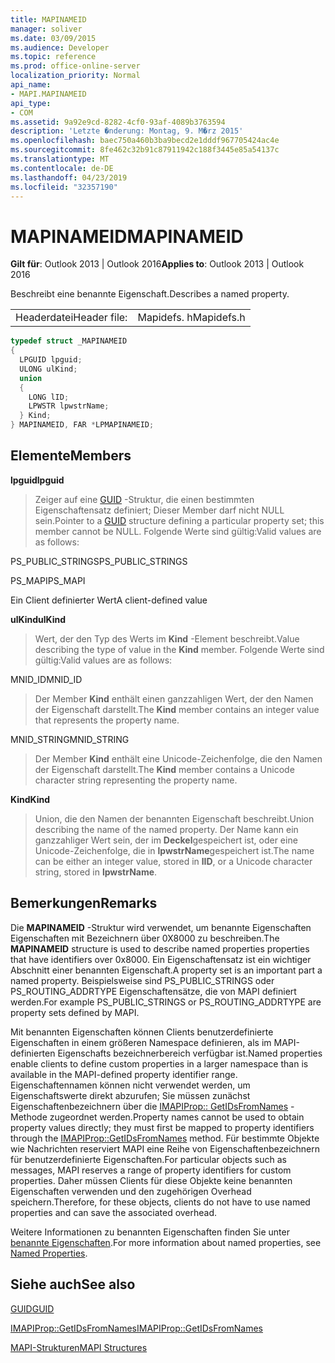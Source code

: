 ```yaml
---
title: MAPINAMEID
manager: soliver
ms.date: 03/09/2015
ms.audience: Developer
ms.topic: reference
ms.prod: office-online-server
localization_priority: Normal
api_name:
- MAPI.MAPINAMEID
api_type:
- COM
ms.assetid: 9a92e9cd-8282-4cf0-93af-4089b3763594
description: 'Letzte �nderung: Montag, 9. M�rz 2015'
ms.openlocfilehash: baec750a460b3ba9becd2e1dddf967705424ac4e
ms.sourcegitcommit: 8fe462c32b91c87911942c188f3445e85a54137c
ms.translationtype: MT
ms.contentlocale: de-DE
ms.lasthandoff: 04/23/2019
ms.locfileid: "32357190"
---
```

# <a name="mapinameid"></a><span data-ttu-id="2d144-103">MAPINAMEID</span><span class="sxs-lookup"><span data-stu-id="2d144-103">MAPINAMEID</span></span>

  
  
<span data-ttu-id="2d144-104">**Gilt für**: Outlook 2013 | Outlook 2016</span><span class="sxs-lookup"><span data-stu-id="2d144-104">**Applies to**: Outlook 2013 | Outlook 2016</span></span> 
  
<span data-ttu-id="2d144-105">Beschreibt eine benannte Eigenschaft.</span><span class="sxs-lookup"><span data-stu-id="2d144-105">Describes a named property.</span></span> 
  
|||
|:-----|:-----|
|<span data-ttu-id="2d144-106">Headerdatei</span><span class="sxs-lookup"><span data-stu-id="2d144-106">Header file:</span></span>  <br/> |<span data-ttu-id="2d144-107">Mapidefs. h</span><span class="sxs-lookup"><span data-stu-id="2d144-107">Mapidefs.h</span></span>  <br/> |
   
```cpp
typedef struct _MAPINAMEID
{
  LPGUID lpguid;
  ULONG ulKind;
  union
  {
    LONG lID;
    LPWSTR lpwstrName;
  } Kind;
} MAPINAMEID, FAR *LPMAPINAMEID;

```

## <a name="members"></a><span data-ttu-id="2d144-108">Elemente</span><span class="sxs-lookup"><span data-stu-id="2d144-108">Members</span></span>

 <span data-ttu-id="2d144-109">**lpguid**</span><span class="sxs-lookup"><span data-stu-id="2d144-109">**lpguid**</span></span>
  
> <span data-ttu-id="2d144-110">Zeiger auf eine [GUID](guid.md) -Struktur, die einen bestimmten Eigenschaftensatz definiert; Dieser Member darf nicht NULL sein.</span><span class="sxs-lookup"><span data-stu-id="2d144-110">Pointer to a [GUID](guid.md) structure defining a particular property set; this member cannot be NULL.</span></span> <span data-ttu-id="2d144-111">Folgende Werte sind gültig:</span><span class="sxs-lookup"><span data-stu-id="2d144-111">Valid values are as follows:</span></span> 
    
<span data-ttu-id="2d144-112">PS_PUBLIC_STRINGS</span><span class="sxs-lookup"><span data-stu-id="2d144-112">PS_PUBLIC_STRINGS</span></span>
  
> 
    
<span data-ttu-id="2d144-113">PS_MAPI</span><span class="sxs-lookup"><span data-stu-id="2d144-113">PS_MAPI</span></span>
  
> 
    
<span data-ttu-id="2d144-114">Ein Client definierter Wert</span><span class="sxs-lookup"><span data-stu-id="2d144-114">A client-defined value</span></span>
  
> 
    
 <span data-ttu-id="2d144-115">**ulKind**</span><span class="sxs-lookup"><span data-stu-id="2d144-115">**ulKind**</span></span>
  
> <span data-ttu-id="2d144-116">Wert, der den Typ des Werts im **Kind** -Element beschreibt.</span><span class="sxs-lookup"><span data-stu-id="2d144-116">Value describing the type of value in the **Kind** member.</span></span> <span data-ttu-id="2d144-117">Folgende Werte sind gültig:</span><span class="sxs-lookup"><span data-stu-id="2d144-117">Valid values are as follows:</span></span> 
    
<span data-ttu-id="2d144-118">MNID_ID</span><span class="sxs-lookup"><span data-stu-id="2d144-118">MNID_ID</span></span> 
  
> <span data-ttu-id="2d144-119">Der Member **Kind** enthält einen ganzzahligen Wert, der den Namen der Eigenschaft darstellt.</span><span class="sxs-lookup"><span data-stu-id="2d144-119">The **Kind** member contains an integer value that represents the property name.</span></span> 
    
<span data-ttu-id="2d144-120">MNID_STRING</span><span class="sxs-lookup"><span data-stu-id="2d144-120">MNID_STRING</span></span> 
  
> <span data-ttu-id="2d144-121">Der Member **Kind** enthält eine Unicode-Zeichenfolge, die den Namen der Eigenschaft darstellt.</span><span class="sxs-lookup"><span data-stu-id="2d144-121">The **Kind** member contains a Unicode character string representing the property name.</span></span> 
    
 <span data-ttu-id="2d144-122">**Kind**</span><span class="sxs-lookup"><span data-stu-id="2d144-122">**Kind**</span></span>
  
> <span data-ttu-id="2d144-123">Union, die den Namen der benannten Eigenschaft beschreibt.</span><span class="sxs-lookup"><span data-stu-id="2d144-123">Union describing the name of the named property.</span></span> <span data-ttu-id="2d144-124">Der Name kann ein ganzzahliger Wert sein, der im **Deckel**gespeichert ist, oder eine Unicode-Zeichenfolge, die in **lpwstrName**gespeichert ist.</span><span class="sxs-lookup"><span data-stu-id="2d144-124">The name can be either an integer value, stored in **lID**, or a Unicode character string, stored in **lpwstrName**.</span></span>
    
## <a name="remarks"></a><span data-ttu-id="2d144-125">Bemerkungen</span><span class="sxs-lookup"><span data-stu-id="2d144-125">Remarks</span></span>

<span data-ttu-id="2d144-126">Die **MAPINAMEID** -Struktur wird verwendet, um benannte Eigenschaften Eigenschaften mit Bezeichnern über 0X8000 zu beschreiben.</span><span class="sxs-lookup"><span data-stu-id="2d144-126">The **MAPINAMEID** structure is used to describe named properties properties that have identifiers over 0x8000.</span></span> <span data-ttu-id="2d144-127">Ein Eigenschaftensatz ist ein wichtiger Abschnitt einer benannten Eigenschaft.</span><span class="sxs-lookup"><span data-stu-id="2d144-127">A property set is an important part a named property.</span></span> <span data-ttu-id="2d144-128">Beispielsweise sind PS_PUBLIC_STRINGS oder PS_ROUTING_ADDRTYPE Eigenschaftensätze, die von MAPI definiert werden.</span><span class="sxs-lookup"><span data-stu-id="2d144-128">For example PS_PUBLIC_STRINGS or PS_ROUTING_ADDRTYPE are property sets defined by MAPI.</span></span> 
  
<span data-ttu-id="2d144-129">Mit benannten Eigenschaften können Clients benutzerdefinierte Eigenschaften in einem größeren Namespace definieren, als im MAPI-definierten Eigenschafts bezeichnerbereich verfügbar ist.</span><span class="sxs-lookup"><span data-stu-id="2d144-129">Named properties enable clients to define custom properties in a larger namespace than is available in the MAPI-defined property identifier range.</span></span> <span data-ttu-id="2d144-130">Eigenschaftennamen können nicht verwendet werden, um Eigenschaftswerte direkt abzurufen; Sie müssen zunächst Eigenschaftenbezeichnern über die [IMAPIProp:: GetIDsFromNames](imapiprop-getidsfromnames.md) -Methode zugeordnet werden.</span><span class="sxs-lookup"><span data-stu-id="2d144-130">Property names cannot be used to obtain property values directly; they must first be mapped to property identifiers through the [IMAPIProp::GetIDsFromNames](imapiprop-getidsfromnames.md) method.</span></span> <span data-ttu-id="2d144-131">Für bestimmte Objekte wie Nachrichten reserviert MAPI eine Reihe von Eigenschaftenbezeichnern für benutzerdefinierte Eigenschaften.</span><span class="sxs-lookup"><span data-stu-id="2d144-131">For particular objects such as messages, MAPI reserves a range of property identifiers for custom properties.</span></span> <span data-ttu-id="2d144-132">Daher müssen Clients für diese Objekte keine benannten Eigenschaften verwenden und den zugehörigen Overhead speichern.</span><span class="sxs-lookup"><span data-stu-id="2d144-132">Therefore, for these objects, clients do not have to use named properties and can save the associated overhead.</span></span> 
  
<span data-ttu-id="2d144-133">Weitere Informationen zu benannten Eigenschaften finden Sie unter [benannte Eigenschaften](mapi-named-properties.md).</span><span class="sxs-lookup"><span data-stu-id="2d144-133">For more information about named properties, see [Named Properties](mapi-named-properties.md).</span></span>
  
## <a name="see-also"></a><span data-ttu-id="2d144-134">Siehe auch</span><span class="sxs-lookup"><span data-stu-id="2d144-134">See also</span></span>



[<span data-ttu-id="2d144-135">GUID</span><span class="sxs-lookup"><span data-stu-id="2d144-135">GUID</span></span>](guid.md)
  
[<span data-ttu-id="2d144-136">IMAPIProp::GetIDsFromNames</span><span class="sxs-lookup"><span data-stu-id="2d144-136">IMAPIProp::GetIDsFromNames</span></span>](imapiprop-getidsfromnames.md)


[<span data-ttu-id="2d144-137">MAPI-Strukturen</span><span class="sxs-lookup"><span data-stu-id="2d144-137">MAPI Structures</span></span>](mapi-structures.md)

